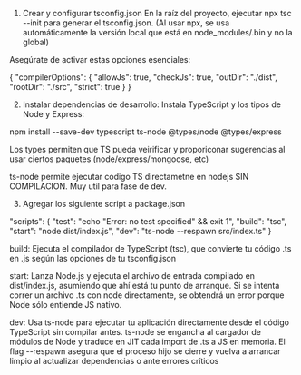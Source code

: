 1) Crear y configurar tsconfig.json
En la raíz del proyecto, ejecutar npx tsc --init para generar el tsconfig.json. 
(Al usar npx, se usa automáticamente la versión local que está en node_modules/.bin y no la global)

Asegúrate de activar estas opciones esenciales:

{
  "compilerOptions": {
    "allowJs": true,
    "checkJs": true,
    "outDir": "./dist",
    "rootDir": "./src",
    "strict": true
  }
}

2) Instalar dependencias de desarrollo:
Instala TypeScript y los tipos de Node y Express:

npm install --save-dev typescript ts-node @types/node @types/express

Los types permiten que TS pueda veirificar y proporiconar sugerencias al usar ciertos paquetes (node/express/mongoose, etc)

ts-node permite ejecutar codigo TS directametne en nodejs SIN COMPILACION. Muy util para fase de dev.

3) Agregar los siguiente script a package.json

 "scripts": {
    "test": "echo \"Error: no test specified\" && exit 1",
    "build": "tsc",
    "start": "node dist/index.js",
    "dev": "ts-node --respawn src/index.ts"
  }

build: Ejecuta el compilador de TypeScript (tsc), que convierte tu código .ts en .js según las opciones de tu tsconfig.json

start: Lanza Node.js y ejecuta el archivo de entrada compilado en dist/index.js, asumiendo que ahí está tu punto de arranque. Si se intenta correr un archivo .ts con node directamente, se obtendrá un error porque Node sólo entiende JS nativo.

dev: Usa ts-node para ejecutar tu aplicación directamente desde el código TypeScript sin compilar antes. ts-node se engancha al cargador de módulos de Node y traduce en JIT cada import de .ts a JS en memoria.
El flag --respawn asegura que el proceso hijo se cierre y vuelva a arrancar limpio al actualizar dependencias o ante errores críticos